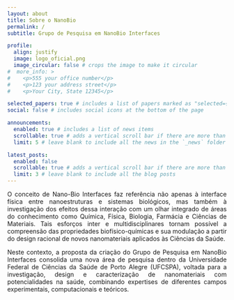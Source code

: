 ```yaml
---
layout: about
title: Sobre o NanoBio
permalink: /
subtitle: Grupo de Pesquisa em NanoBio Interfaces

profile:
  align: justify
  image: logo_oficial.png
  image_circular: false # crops the image to make it circular
#  more_info: >
#    <p>555 your office number</p>
#    <p>123 your address street</p>
#    <p>Your City, State 12345</p>

selected_papers: true # includes a list of papers marked as "selected={true}"
social: false # includes social icons at the bottom of the page

announcements:
  enabled: true # includes a list of news items
  scrollable: true # adds a vertical scroll bar if there are more than 3 news items
  limit: 5 # leave blank to include all the news in the `_news` folder

latest_posts:
  enabled: false
  scrollable: true # adds a vertical scroll bar if there are more than 3 new posts items
  limit: 3 # leave blank to include all the blog posts
---
```


<div style="text-align: justify">
<p>O conceito de Nano-Bio Interfaces faz referência não apenas à interface física entre nanoestruturas e sistemas biológicos, mas também à investigação dos efeitos dessa interação com um olhar integrado de áreas do conhecimento como Química, Física, Biologia, Farmácia e Ciências de Materiais. Tais esforços inter e multidisciplinares tornam possível a compreensão das propriedades biofísico-químicas e sua modulação a partir do design racional de novos nanomateriais aplicados às Ciências da Saúde. </p>

<p>Neste contexto, a proposta da criação do Grupo de Pesquisa em NanoBio Interfaces consolida uma nova área de pesquisa dentro da Universidade Federal de Ciências da Saúde de Porto Alegre (UFCSPA), voltada para a investigação, design e caracterização de nanomateriais com potencialidades na saúde, combinando expertises de diferentes campos experimentais, computacionais e teóricos.</p>
</div>